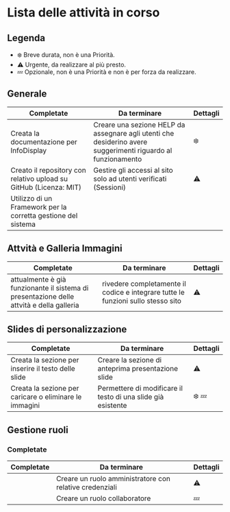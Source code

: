 ﻿# Lista delle attività in corso
## Legenda
* ❄️ Breve durata, non è una Priorità.
* ⚠️ Urgente, da realizzare al più presto.
* 💤 Opzionale, non è una Priorità e non è per forza da realizzare.

## Generale
| Completate | Da terminare | Dettagli |
| ------ | ------ | ------ |
| Creata la documentazione per InfoDisplay | Creare una sezione HELP da assegnare agli utenti che desiderino avere suggerimenti riguardo al funzionamento | ❄️ |
| Creato il repository con relativo upload su GitHub (Licenza: MIT) | Gestire gli accessi al sito solo ad utenti verificati (Sessioni) | ⚠️ |
| Utilizzo di un Framework per la corretta gestione del sistema | |

## Attvità e Galleria Immagini
| Completate | Da terminare | Dettagli |
| ------ | ------ | ------ |
| attualmente è già funzionante il sistema di presentazione delle attvità e della galleria | rivedere completamente il codice e integrare tutte le funzioni sullo stesso sito | ⚠️ |


## Slides di personalizzazione
| Completate | Da terminare | Dettagli |
| ------ | ------ | ------ |
| Creata la sezione per inserire il testo delle slide | Creare la sezione di anteprima presentazione slide | ⚠️ |
| Creata la sezione per caricare o eliminare le immagini | Permettere di modificare il testo di una slide già esistente | ❄️ 💤|

## Gestione ruoli
### Completate
| Completate | Da terminare | Dettagli |
| ------ | ------ | ------ |
|| Creare un ruolo amministratore con relative credenziali | ⚠️ |
|| Creare un ruolo collaboratore | 💤 |
